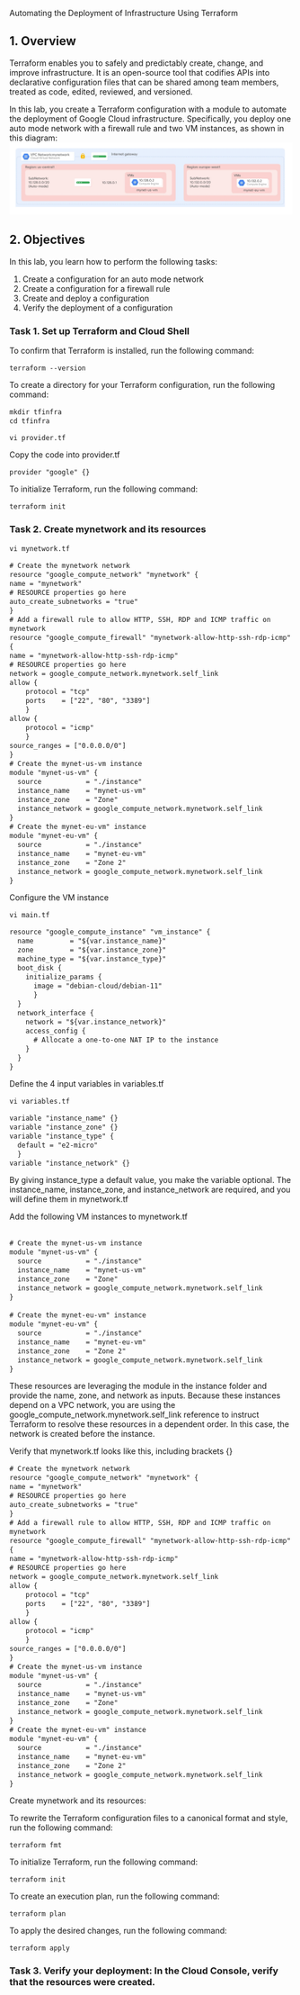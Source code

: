Automating the Deployment of Infrastructure Using Terraform

## 1. Overview
Terraform enables you to safely and predictably create, change, and improve infrastructure. It is an open-source tool that codifies APIs into declarative configuration files that can be shared among team members, treated as code, edited, reviewed, and versioned.

In this lab, you create a Terraform configuration with a module to automate the deployment of Google Cloud infrastructure. Specifically, you deploy one auto mode network with a firewall rule and two VM instances, as shown in this diagram:
![](image.png)
## 2. Objectives
In this lab, you learn how to perform the following tasks:

1. Create a configuration for an auto mode network
2. Create a configuration for a firewall rule
3. Create and deploy a configuration
4. Verify the deployment of a configuration

### Task 1. Set up Terraform and Cloud Shell
To confirm that Terraform is installed, run the following command:
```
terraform --version
```
To create a directory for your Terraform configuration, run the following command:
```
mkdir tfinfra
cd tfinfra
```

```
vi provider.tf
```
Copy the code into provider.tf
```
provider "google" {}
```
To initialize Terraform, run the following command:
```
terraform init
```

### Task 2. Create mynetwork and its resources
```
vi mynetwork.tf
```

```
# Create the mynetwork network
resource "google_compute_network" "mynetwork" {
name = "mynetwork"
# RESOURCE properties go here
auto_create_subnetworks = "true"
}
# Add a firewall rule to allow HTTP, SSH, RDP and ICMP traffic on mynetwork
resource "google_compute_firewall" "mynetwork-allow-http-ssh-rdp-icmp" {
name = "mynetwork-allow-http-ssh-rdp-icmp"
# RESOURCE properties go here
network = google_compute_network.mynetwork.self_link
allow {
    protocol = "tcp"
    ports    = ["22", "80", "3389"]
    }
allow {
    protocol = "icmp"
    }
source_ranges = ["0.0.0.0/0"]
}
# Create the mynet-us-vm instance
module "mynet-us-vm" {
  source           = "./instance"
  instance_name    = "mynet-us-vm"
  instance_zone    = "Zone"
  instance_network = google_compute_network.mynetwork.self_link
}
# Create the mynet-eu-vm" instance
module "mynet-eu-vm" {
  source           = "./instance"
  instance_name    = "mynet-eu-vm"
  instance_zone    = "Zone 2"
  instance_network = google_compute_network.mynetwork.self_link
}
```
Configure the VM instance
```
vi main.tf
```

```
resource "google_compute_instance" "vm_instance" {
  name         = "${var.instance_name}"
  zone         = "${var.instance_zone}"
  machine_type = "${var.instance_type}"
  boot_disk {
    initialize_params {
      image = "debian-cloud/debian-11"
      }
  }
  network_interface {
    network = "${var.instance_network}"
    access_config {
      # Allocate a one-to-one NAT IP to the instance
    }
  }
}
```
Define the 4 input variables in variables.tf
```
vi variables.tf
```

```
variable "instance_name" {}
variable "instance_zone" {}
variable "instance_type" {
  default = "e2-micro"
  }
variable "instance_network" {}
```
By giving instance_type a default value, you make the variable optional. The instance_name, instance_zone, and instance_network are required, and you will define them in mynetwork.tf

Add the following VM instances to mynetwork.tf
```

# Create the mynet-us-vm instance
module "mynet-us-vm" {
  source           = "./instance"
  instance_name    = "mynet-us-vm"
  instance_zone    = "Zone"
  instance_network = google_compute_network.mynetwork.self_link
}

# Create the mynet-eu-vm" instance
module "mynet-eu-vm" {
  source           = "./instance"
  instance_name    = "mynet-eu-vm"
  instance_zone    = "Zone 2"
  instance_network = google_compute_network.mynetwork.self_link
}
```
These resources are leveraging the module in the instance folder and provide the name, zone, and network as inputs. Because these instances depend on a VPC network, you are using the google_compute_network.mynetwork.self_link reference to instruct Terraform to resolve these resources in a dependent order. In this case, the network is created before the instance.

Verify that mynetwork.tf looks like this, including brackets {}
```
# Create the mynetwork network
resource "google_compute_network" "mynetwork" {
name = "mynetwork"
# RESOURCE properties go here
auto_create_subnetworks = "true"
}
# Add a firewall rule to allow HTTP, SSH, RDP and ICMP traffic on mynetwork
resource "google_compute_firewall" "mynetwork-allow-http-ssh-rdp-icmp" {
name = "mynetwork-allow-http-ssh-rdp-icmp"
# RESOURCE properties go here
network = google_compute_network.mynetwork.self_link
allow {
    protocol = "tcp"
    ports    = ["22", "80", "3389"]
    }
allow {
    protocol = "icmp"
    }
source_ranges = ["0.0.0.0/0"]
}
# Create the mynet-us-vm instance
module "mynet-us-vm" {
  source           = "./instance"
  instance_name    = "mynet-us-vm"
  instance_zone    = "Zone"
  instance_network = google_compute_network.mynetwork.self_link
}
# Create the mynet-eu-vm" instance
module "mynet-eu-vm" {
  source           = "./instance"
  instance_name    = "mynet-eu-vm"
  instance_zone    = "Zone 2"
  instance_network = google_compute_network.mynetwork.self_link
}
```

Create mynetwork and its resources:

To rewrite the Terraform configuration files to a canonical format and style, run the following command:
```
terraform fmt
```
To initialize Terraform, run the following command:
```
terraform init
```
To create an execution plan, run the following command:
```
terraform plan
```
To apply the desired changes, run the following command:
```
terraform apply
```
### Task 3. Verify your deployment: In the Cloud Console, verify that the resources were created.
